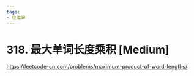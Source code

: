 ```yaml
---
tags:
- 位运算
---
```


# 318. 最大单词长度乘积 [Medium]

<https://leetcode-cn.com/problems/maximum-product-of-word-lengths/>
